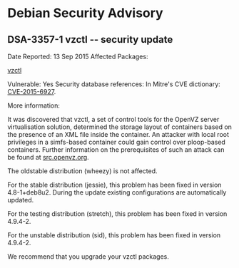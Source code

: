 
Debian Security Advisory
========================


DSA-3357-1 vzctl -- security update
-----------------------------------



Date Reported:
13 Sep 2015
Affected Packages:

[vzctl](https://packages.debian.org/src:vzctl)

Vulnerable:
Yes
Security database references:
In Mitre's CVE dictionary: [CVE-2015-6927](https://security-tracker.debian.org/tracker/CVE-2015-6927).  

More information:

It was discovered that vzctl, a set of control tools for the OpenVZ
server virtualisation solution, determined the storage layout of
containers based on the presence of an XML file inside the container.
An attacker with local root privileges in a simfs-based container
could gain control over ploop-based containers. Further information on
the prerequisites of such an attack can be found at
[src.openvz.org](https://src.openvz.org/projects/OVZL/repos/vzctl/commits/9e98ea630ac0e88b44e3e23c878a5166aeb74e1c).


The oldstable distribution (wheezy) is not affected.


For the stable distribution (jessie), this problem has been fixed in
version 4.8-1+deb8u2. During the update existing configurations are
automatically updated.


For the testing distribution (stretch), this problem has been fixed
in version 4.9.4-2.


For the unstable distribution (sid), this problem has been fixed in
version 4.9.4-2.


We recommend that you upgrade your vzctl packages.





